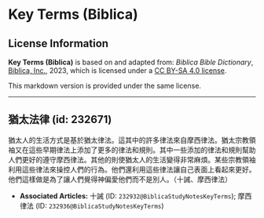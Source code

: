 # Key Terms (Biblica)

## License Information

**Key Terms (Biblica)** is based on and adapted from: _Biblica Bible Dictionary_, [Biblica, Inc.](https://www.biblica.com/), 2023, which is licensed under a [CC BY-SA 4.0 license](https://creativecommons.org/licenses/by-sa/4.0/legalcode.en).

This markdown version is provided under the same license.



--------------------------------

## 猶太法律 (id: 232671)

猶太人的生活方式是基於猶太律法。這其中的許多律法來自摩西律法。猶太宗教領袖又在這些早期律法上添加了更多的律法和規則。其中一些添加的律法和規則幫助人們更好的遵守摩西律法。其他的則使猶太人的生活變得非常麻煩。某些宗教領袖利用這些律法來操控人們的行為。他們還利用這些律法讓自己表面上看起來更好。他們這樣做是為了讓人們覺得神偏愛他們而不是別人。（十誡、摩西律法）

* **Associated Articles:** 十誡 (ID: `232932@BiblicaStudyNotesKeyTerms`); 摩西律法 (ID: `232936@BiblicaStudyNotesKeyTerms`)

